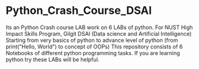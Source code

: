 # Python_Crash_Course_DSAI
Its an Python Crash course LAB work on 6 LABs of python.
For NUST High Impact Skills Program, Gilgit DSAI (Data science and Artificial Intelligence)
Starting from very basics of python to advance level of python (from print("Hello, World") to concept of OOPs)
This repository consists of 6 Notebooks of different python programming tasks.
If you are learning python try these LABs will be helpful.
